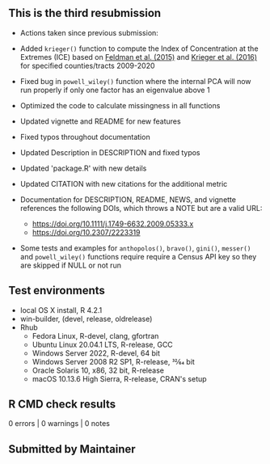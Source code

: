 ## This is the third resubmission

* Actions taken since previous submission:
* Added `krieger()` function to compute the Index of Concentration at the Extremes (ICE) based on [Feldman et al. (2015)](https://www.doi.org/10.1136/jech-2015-205728) and [Krieger et al. (2016)](https://www.doi.org/10.2105/AJPH.2015.302955) for specified counties/tracts 2009-2020
* Fixed bug in `powell_wiley()` function where the internal PCA will now run properly if only one factor has an eigenvalue above 1
* Optimized the code to calculate missingness in all functions
* Updated vignette and README for new features
* Fixed typos throughout documentation
* Updated Description in DESCRIPTION and fixed typos
* Updated 'package.R' with new details
* Updated CITATION with new citations for the additional metric

* Documentation for DESCRIPTION, README, NEWS, and vignette references the following DOIs, which throws a NOTE but are a valid URL:
  * https://doi.org/10.1111/j.1749-6632.2009.05333.x
  * https://doi.org/10.2307/2223319
  
* Some tests and examples for `anthopolos()`, `bravo()`, `gini()`, `messer()` and `powell_wiley()` functions require require a Census API key so they are skipped if NULL or not run

## Test environments
* local OS X install, R 4.2.1
* win-builder, (devel, release, oldrelease)
* Rhub
  * Fedora Linux, R-devel, clang, gfortran
  * Ubuntu Linux 20.04.1 LTS, R-release, GCC
  * Windows Server 2022, R-devel, 64 bit
  * Windows Server 2008 R2 SP1, R-release, 32⁄64 bit
  * Oracle Solaris 10, x86, 32 bit, R-release
  * macOS 10.13.6 High Sierra, R-release, CRAN's setup

## R CMD check results
0 errors | 0 warnings | 0 notes

## Submitted by Maintainer
